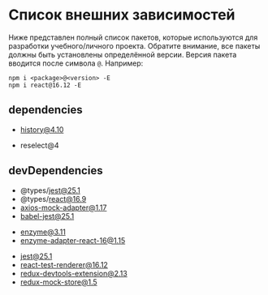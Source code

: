 # Список внешних зависимостей

Ниже представлен полный список пакетов, которые используются для разработки учебного/личного проекта. Обратите внимание, все пакеты должны быть установлены определённой версии. Версия пакета вводится после символа `@`. Например:

```
npm i <package>@<version> -E
npm i react@16.12 -E
```

## dependencies

<!-- * axios@0.19 -->
* history@4.10
<!-- * prop-types@15.7 -->
<!-- * react@16.12
* react-dom@16.12 -->
<!-- * react-redux@7.2 -->
<!-- * react-router-dom@5.1 -->
<!-- * redux@4 -->
<!-- * redux-thunk@2.3 -->
* reselect@4

## devDependencies

<!-- * @babel/core@7.8
* @babel/preset-env@7.8
* @babel/preset-react@7.8 -->
* @types/jest@25.1
* @types/react@16.9
* axios-mock-adapter@1.17
* babel-jest@25.1
<!-- * babel-loader@8 -->
* enzyme@3.11
* enzyme-adapter-react-16@1.15
<!-- * eslint@5.13
* eslint-config-htmlacademy@0.5
* eslint-plugin-react@7.18 -->
* jest@25.1
* react-test-renderer@16.12
* redux-devtools-extension@2.13
* redux-mock-store@1.5
<!-- * webpack@4.41
* webpack-cli@3.3
* webpack-dev-server@3.10 -->

